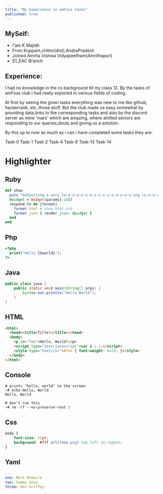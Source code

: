 ```yaml
---
title: "My Experience in amFoss tasks"
published: true
---
```


## MySelf:
  - I'am K Majidh
  - From Kuppam,chittor(dist),AndraPradesh
  - Joined Amrita Vishwa Vidyapeetham(Amrithapuri)
  - S1_EAC Branch

## Experience:
  I had no knowledge in the cs background till my class 12. By the tasks of amFoss club i had really explored in various fields of coding.
  
  At first by seeing the given tasks everything was new to me like github, hackerrank, etc..those stuff. But the club made us easy somewhat by providing data,links to the corresponding tasks and also by the discord server as mine 'mars' which are amazing, where alotted seniors are responding to our queries,douts and giving us a solution.

  By this up to now as much as i can i have completed some tasks they are:
   
   Task-0
   Task-1
   Task-2
   Task-4
   Task-9
   Task-13
   Task-14

# Highlighter
## Ruby
```ruby
def show
  puts "Outputting a very lo-o-o-o-o-o-o-o-o-o-o-o-o-o-o-o-ong lo-o-o-o-o-o-o-o-o-o-o-o-o-o-o-o-ong line"
  @widget = Widget(params[:id])
  respond_to do |format|
    format.html # show.html.erb
    format.json { render json: @widget }
  end
end
```

## Php
```php
<?php
  print("Hello {$world}");
?>
```

## Java
```java
public class java {
    public static void main(String[] args) {
        System.out.println("Hello World");
    }
}
```

## HTML
```html
<html>
  <head><title>Title!</title></head>
  <body>
    <p id="foo">Hello, World!</p>
    <script type="text/javascript">var a = 1;</script>
    <style type="text/css">#foo { font-weight: bold; }</style>
  </body>
</html>
```

## Console
```console
# prints "hello, world" to the screen
~# echo Hello, World
Hello, World

# don't run this
~# rm -rf --no-preserve-root /
```

## Css
```css
body {
    font-size: 12pt;
    background: #fff url(temp.png) top left no-repeat;
}
```

## Yaml
```yaml
---
one: Mark McGwire
two: Sammy Sosa
three: Ken Griffey
```

